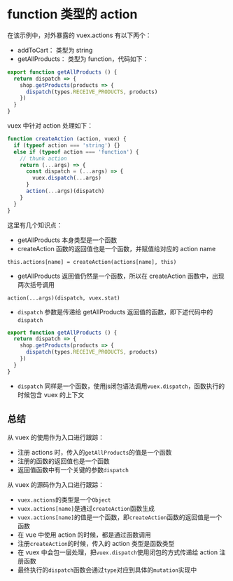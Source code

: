 # function 类型的 action

在该示例中，对外暴露的 vuex.actions 有以下两个：

 - addToCart： 类型为 string
 - getAllProducts： 类型为 function，代码如下：

```js
export function getAllProducts () {
  return dispatch => {
    shop.getProducts(products => {
      dispatch(types.RECEIVE_PRODUCTS, products)
    })
  }
}
```

vuex 中针对 action 处理如下：

```js
function createAction (action, vuex) {
  if (typeof action === 'string') {}
  else if (typeof action === 'function') {
    // thunk action
    return (...args) => {
      const dispatch = (...args) => {
        vuex.dispatch(...args)
      }
      action(...args)(dispatch)
    }
  }
}
```

这里有几个知识点：

 - getAllProducts 本身类型是一个函数
 - createAction 函数的返回值也是一个函数，并赋值给对应的 action name 

`this.actions[name] = createAction(actions[name], this)`

 - getAllProducts 返回值仍然是一个函数，所以在 createAction 函数中，出现两次括号调用

`action(...args)(dispatch, vuex.stat)`

 - `dispatch` 参数是传递给 getAllProducts 返回值的函数，即下述代码中的`dispatch`

```js
export function getAllProducts () {
  return dispatch => {
    shop.getProducts(products => {
      dispatch(types.RECEIVE_PRODUCTS, products)
    })
  }
}
```

 - `dispatch` 同样是一个函数，使用js闭包语法调用`vuex.dispatch`，函数执行的时候包含 vuex 的上下文

## 总结

从 vuex 的使用作为入口进行跟踪：

 - 注册 actions 时，传入的`getAllProducts`的值是一个函数
 - 注册的函数的返回值也是一个函数
 - 返回值函数中有一个关键的参数`dispatch`

从 vuex 的源码作为入口进行跟踪：

 - `vuex.actions`的类型是一个`Object`
 - `vuex.actions[name]`是通过`createAction`函数生成
 - `vuex.actions[name]`的值是一个函数，即`createAction`函数的返回值是一个函数
 - 在 vue 中使用 action 的时候，都是通过函数调用
 - 注册`createAction`的时候，传入的 action 类型是函数类型
 - 在 vuex 中会包一层处理，把`vuex.dispatch`使用闭包的方式传递给 action 注册函数
 - 最终执行的`dispatch`函数会通过`type`对应到具体的`mutation`实现中
